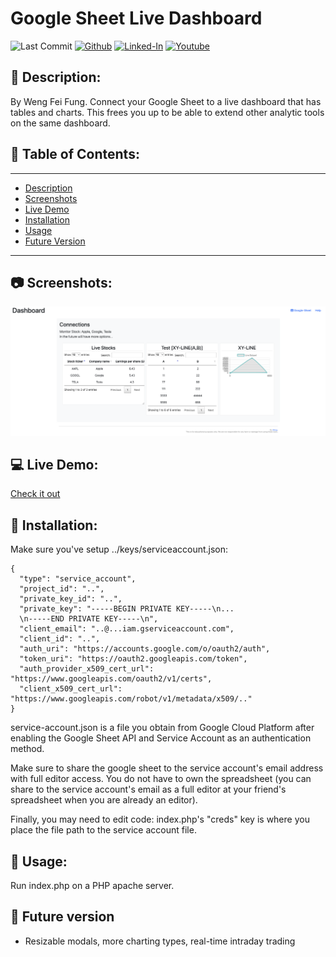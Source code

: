 # Google Sheet Live Dashboard

![Last Commit](https://img.shields.io/github/last-commit/Siphon880gh/google-sheet-dashboard/main)
<a target="_blank" href="https://github.com/Siphon880gh" rel="nofollow"><img src="https://img.shields.io/badge/GitHub--blue?style=social&logo=GitHub" alt="Github" data-canonical-src="https://img.shields.io/badge/GitHub--blue?style=social&logo=GitHub" style="max-width:8.5ch;"></a>
<a target="_blank" href="https://www.linkedin.com/in/weng-fung/" rel="nofollow"><img src="https://img.shields.io/badge/LinkedIn-blue?style=flat&logo=linkedin&labelColor=blue" alt="Linked-In" data-canonical-src="https://img.shields.io/badge/LinkedIn-blue?style=flat&amp;logo=linkedin&amp;labelColor=blue" style="max-width:10ch;"></a>
<a target="_blank" href="https://www.youtube.com/user/Siphon880yt/" rel="nofollow"><img src="https://img.shields.io/badge/Youtube-red?style=flat&logo=youtube&labelColor=red" alt="Youtube" data-canonical-src="https://img.shields.io/badge/Youtube-red?style=flat&amp;logo=youtube&amp;labelColor=red" style="max-width:10ch;"></a>

## :page_facing_up: Description:
By Weng Fei Fung. Connect your Google Sheet to a live dashboard that has tables and charts. This frees you up to be able to extend other analytic tools on the same dashboard.

## :open_file_folder: Table of Contents:
---
- [Description](#page_facing_up-description)
- [Screenshots](#camera-screenshots)
- [Live Demo](#computer-live-demo)
- [Installation](#minidisc-installation)
- [Usage](#runner-usage)
- [Future Version](#crystal_ball-future-version)
---

## :camera: Screenshots:
![image](README-assets/dashboard.png)


## :computer: Live Demo:
<a href="https://wengindustry.com/tools/fintest/fintest/" target="_blank">Check it out</a>

## :minidisc: Installation:
Make sure you've setup ../keys/serviceaccount.json:

```
{
  "type": "service_account",
  "project_id": "..",
  "private_key_id": "..",
  "private_key": "-----BEGIN PRIVATE KEY-----\n...
  \n-----END PRIVATE KEY-----\n",
  "client_email": "..@...iam.gserviceaccount.com",
  "client_id": "..",
  "auth_uri": "https://accounts.google.com/o/oauth2/auth",
  "token_uri": "https://oauth2.googleapis.com/token",
  "auth_provider_x509_cert_url": "https://www.googleapis.com/oauth2/v1/certs",
  "client_x509_cert_url": "https://www.googleapis.com/robot/v1/metadata/x509/.."
}
```

service-account.json is a file you obtain from Google Cloud Platform after enabling the Google Sheet API and Service Account as an authentication method.

Make sure to share the google sheet to the service account's email address with full editor access. You do not have to own the spreadsheet (you can share to the service account's email as a full editor at your friend's spreadsheet when you are already an editor).

Finally, you may need to edit code: index.php's "creds" key is where you place the file path to the service account file.

## :runner: Usage:
Run index.php on a PHP apache server. 


## :crystal_ball: Future version
- Resizable modals, more charting types, real-time intraday trading